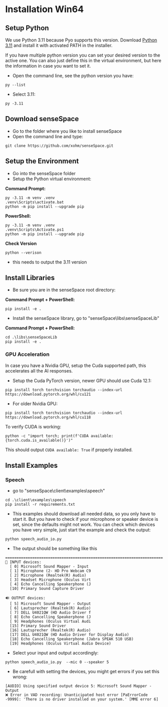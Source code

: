 # Installation Win64

## Setup Python
We use Python 3.11 because Pyo supports this version.
Download [Python 3.11](https://www.python.org/ftp/python/3.11.9/python-3.11.9-amd64.exe) and install it with activated PATH in the installer.

If you have multiple python version you can set your desired version to the active one. You can also just define this in the virtual environment, but here the information in case you want to set it.
- Open the command line, see the python version you have:
```
py --list
```
- Select 3.11:
```
py -3.11
```

## Download senseSpace
- Go to the folder where you like to install senseSpace
- Open the command line and type:
```
git clone https://github.com/xohm/senseSpace.git
```

## Setup the Environment
- Go into the senseSpace folder
- Setup the Python virtual environment:

**Command Prompt:**
```
py -3.11 -m venv .venv
.venv\Scripts\activate.bat
python -m pip install --upgrade pip
```

**PowerShell:**
```
py -3.11 -m venv .venv
.venv\Scripts\Activate.ps1
python -m pip install --upgrade pip
```

**Check Version**
```
python --verison
```
- this needs to output the 3.11 version

## Install Libraries
- Be sure you are in the senseSpace root directory:

**Command Prompt + PowerShell:**
```
pip install -e .
```

- Install the senseSpace library, go to "senseSpace\libs\senseSpaceLib"

**Command Prompt + PowerShell:**
```
cd .\libs\senseSpaceLib
pip install -e .
```

### GPU Acceleration
In case you have a Nvidia GPU, setup the Cuda supported path, this accelerates all the AI responses.
- Setup the Cuda PyTorch version, newer GPU should use Cuda 12.1:
```
pip install torch torchvision torchaudio --index-url https://download.pytorch.org/whl/cu121
```
- For older Nvidia GPU:
```
pip install torch torchvision torchaudio --index-url https://download.pytorch.org/whl/cu118
```

To verify CUDA is working:
```
python -c "import torch; print(f'CUDA available: {torch.cuda.is_available()}')"
```

This should output `CUDA available: True` if properly installed.

## Install Examples

### Speech
- go to "senseSpace\client\examples\speech"
```
cd .\client\examples\speech
pip install -r requirements.txt
```
- This examples should download all needed data, so you only have to start it. But you have to check if your microphone or speaker device is set, since the defaults might not work. You can check which devices you have very simple, just start the example and check the output:
```
python speech_audio_io.py
```
- The output should be something like this
```
======================================================================
🎤 INPUT devices:
  [ 0] Microsoft Sound Mapper - Input
  [ 1] Microphone (2- HD Pro Webcam C9
  [ 2] Microphone (Realtek(R) Audio)
  [ 3] Headset Microphone (Oculus Virt
  [ 4] Echo Cancelling Speakerphone (J
  [10] Primary Sound Capture Driver

🔊 OUTPUT devices:
  [ 5] Microsoft Sound Mapper - Output
  [ 6] Lautsprecher (Realtek(R) Audio)
  [ 7] DELL U4021QW (HD Audio Driver f
  [ 8] Echo Cancelling Speakerphone (J
  [ 9] Headphones (Oculus Virtual Audi
  [15] Primary Sound Driver
  [16] Lautsprecher (Realtek(R) Audio)
  [17] DELL U4021QW (HD Audio Driver for Display Audio)
  [18] Echo Cancelling Speakerphone (Jabra SPEAK 510 USB)
  [19] Headphones (Oculus Virtual Audio Device)
```
- Select your input and output accordingly:
```
python speech_audio_io.py  --mic 0 --speaker 5
```
- Be carefull with setting the devices, you might get errors if you set this wrong:
```
[AUDIO] Using specified output device 5: Microsoft Sound Mapper - Output
❌ Error in VAD recording: Unanticipated host error [PaErrorCode -9999]: 'There is no driver installed on your system.' [MME error 6]
```